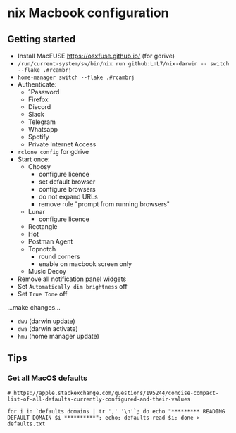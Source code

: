# nix Macbook configuration

## Getting started

* Install MacFUSE https://osxfuse.github.io/ (for gdrive)
* `/run/current-system/sw/bin/nix run github:LnL7/nix-darwin -- switch --flake .#rcambrj`
* `home-manager switch --flake .#rcambrj`
* Authenticate:
    * 1Password
    * Firefox
    * Discord
    * Slack
    * Telegram
    * Whatsapp
    * Spotify
    * Private Internet Access
* `rclone config` for gdrive
* Start once:
    * Choosy
        * configure licence
        * set default browser
        * configure browsers
        * do not expand URLs
        * remove rule "prompt from running browsers"
    * Lunar
        * configure licence
    * Rectangle
    * Hot
    * Postman Agent
    * Topnotch
        * round corners
        * enable on macbook screen only
    * Music Decoy
* Remove all notification panel widgets
* Set `Automatically dim brightness` off
* Set `True Tone` off

...make changes...

* `dwu` (darwin update)
* `dwa` (darwin activate)
* `hmu` (home manager update)

## Tips

### Get all MacOS defaults

```
# https://apple.stackexchange.com/questions/195244/concise-compact-list-of-all-defaults-currently-configured-and-their-values

for i in `defaults domains | tr ',' '\n'`; do echo "********* READING DEFAULT DOMAIN $i **********"; echo; defaults read $i; done > defaults.txt
```